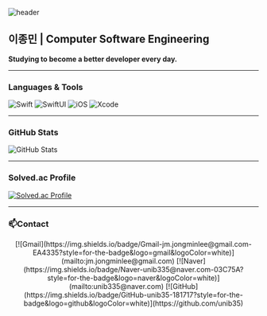![header](https://capsule-render.vercel.app/api?type=waving&color=auto&height=250&section=header&text=unib35&fontSize=80&animation=fadeIn)

## 이종민 | Computer Software Engineering  
**Studying to become a better developer every day.**

---

### **Languages & Tools**
![Swift](https://img.shields.io/badge/swift-F05138?style=for-the-badge&logo=swift&logoColor=white)
![SwiftUI](https://img.shields.io/badge/SwiftUI-%2361DAFB.svg?style=for-the-badge&logo=swift&logoColor=white)
![iOS](https://img.shields.io/badge/iOS-000000?style=for-the-badge&logo=ios&logoColor=white)
![Xcode](https://img.shields.io/badge/Xcode-1575F9?style=for-the-badge&logo=xcode&logoColor=white)

---

### **GitHub Stats**
![GitHub Stats](https://github-readme-stats.vercel.app/api?username=unib35&show_icons=true&count_private=true&theme=radical)

---

### **Solved.ac Profile**
[![Solved.ac Profile](http://mazassumnida.wtf/api/v2/generate_badge?boj=unib35)](https://solved.ac/unib35)

---

### 📫Contact  
<div align="center">
  [![Gmail](https://img.shields.io/badge/Gmail-jm.jongminlee@gmail.com-EA4335?style=for-the-badge&logo=gmail&logoColor=white)](mailto:jm.jongminlee@gmail.com)
  [![Naver](https://img.shields.io/badge/Naver-unib335@naver.com-03C75A?style=for-the-badge&logo=naver&logoColor=white)](mailto:unib335@naver.com)
  [![GitHub](https://img.shields.io/badge/GitHub-unib35-181717?style=for-the-badge&logo=github&logoColor=white)](https://github.com/unib35)
</div>
